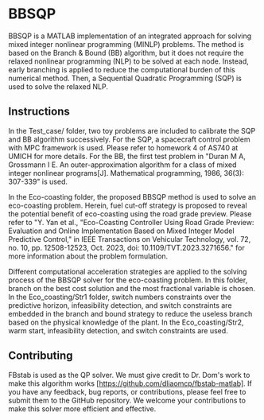 # BBSQP
BBSQP is a MATLAB implementation of an integrated approach for solving mixed integer nonlinear programming (MINLP) problems. The method is based on the Branch & Bound (BB) algorithm, but it does not require the relaxed nonlinear programming (NLP) to be solved at each node. Instead, early branching is applied to reduce the computational burden of this numerical method. Then, a Sequential Quadratic Programming (SQP) is used to solve the relaxed NLP.
## Instructions
In the Test_case/ folder, two toy problems are included to calibrate the SQP and BB algorithm successively. For the SQP, a spacecraft control problem with MPC framework is used. Please refer to homework 4 of AS740 at UMICH for more details. For the BB, the first test problem in "Duran M A, Grossmann I E. An outer-approximation algorithm for a class of mixed integer nonlinear programs[J]. Mathematical programming, 1986, 36(3): 307-339" is used.

In the Eco-coasting folder, the proposed BBSQP method is used to solve an eco-coasting problem. Herein, fuel cut-off strategy is proposed to reveal the potential benefit of eco-coasting using the road grade preview. Please refer to "Y. Yan et al., "Eco-Coasting Controller Using Road Grade Preview: Evaluation and Online Implementation Based on Mixed Integer Model Predictive Control," in IEEE Transactions on Vehicular Technology, vol. 72, no. 10, pp. 12508-12523, Oct. 2023, doi: 10.1109/TVT.2023.3271656." for more information about the problem formulation.

Different computational acceleration strategies are applied to the solving process of the BBSQP solver for the eco-coasting problem. In this folder, branch on the best cost solution and the most fractional variable is chosen. In the Eco_coasting/Str1 folder, switch numbers constraints over the predictive horizon, infeasibility detection, and switch constraints are embedded in the branch and bound strategy to reduce the useless branch based on the physical knowledge of the plant. In the Eco_coasting/Str2, warm start, infeasibility detection, and switch constraints are used.
## Contributing
FBstab is used as the QP solver. We must give credit to Dr. Dom's work to make this algorithm works [https://github.com/dliaomcp/fbstab-matlab]. If you have any feedback, bug reports, or contributions, please feel free to submit them to the GitHub repository. We welcome your contributions to make this solver more efficient and effective.

